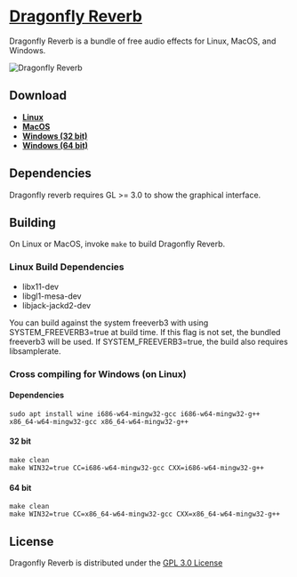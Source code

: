 # [Dragonfly Reverb](https://michaelwillis.github.io/dragonfly-reverb/)
Dragonfly Reverb is a bundle of free audio effects for Linux, MacOS, and Windows. 

![Dragonfly Reverb](collage.png)

## Download

* **[Linux](https://github.com/michaelwillis/dragonfly-reverb/releases/download/3.2.3/DragonflyReverb-Linux-64bit-v3.2.4.tgz)**
* **[MacOS](https://github.com/michaelwillis/dragonfly-reverb/releases/download/3.2.3/DragonflyReverb-MacOS-64bit-v3.2.4.zip)**
* **[Windows (32 bit)](https://github.com/michaelwillis/dragonfly-reverb/releases/download/3.2.3/DragonflyReverb-Windows-32bit-v3.2.4.zip)**
* **[Windows (64 bit)](https://github.com/michaelwillis/dragonfly-reverb/releases/download/3.2.3/DragonflyReverb-Windows-64bit-v3.2.4.zip)**

## Dependencies

Dragonfly reverb requires GL >= 3.0 to show the graphical interface.

## Building

On Linux or MacOS, invoke `make` to build Dragonfly Reverb.

### Linux Build Dependencies

* libx11-dev
* libgl1-mesa-dev
* libjack-jackd2-dev

You can build against the system freeverb3 with using SYSTEM_FREEVERB3=true at build time. If this flag is not set, the bundled freeverb3 will be used. If SYSTEM_FREEVERB3=true, the build also requires libsamplerate.

### Cross compiling for Windows (on Linux)

#### Dependencies 
```
sudo apt install wine i686-w64-mingw32-gcc i686-w64-mingw32-g++ x86_64-w64-mingw32-gcc x86_64-w64-mingw32-g++
```

#### 32 bit
```
make clean
make WIN32=true CC=i686-w64-mingw32-gcc CXX=i686-w64-mingw32-g++
```

#### 64 bit
```
make clean
make WIN32=true CC=x86_64-w64-mingw32-gcc CXX=x86_64-w64-mingw32-g++
```

## License

Dragonfly Reverb is distributed under the [GPL 3.0 License](https://www.gnu.org/licenses/gpl-3.0.en.html)
